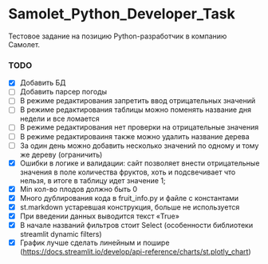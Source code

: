 # Samolet_Python_Developer_Task
Тестовое задание на позицию Python-разработчик в компанию Самолет.
### TODO
- [x] Добавить БД
- [ ] Добавить парсер погоды
- [ ] В режиме редактирования запретить ввод отрицательных значений
- [ ] В режиме редактирования таблицы можно поменять название дня недели и все ломается
- [ ] В режиме редактирования нет проверки на отрицательные значения
- [ ] В режиме редактироваиня также можно удалить название дерева
- [ ] За один день можно добавить несколько значений по одному и тому же дереву (ограничить)
- [x] Ошибки в логике и валидации: сайт позволяет внести отрицательные значения в поле количества фруктов, хоть и подсвечивает что нельзя, в итоге в таблицу идет значение 1;
- [x] Min кол-во плодов должно быть 0
- [x] Много дублирования кода в fruit_info.py и файле с константами
- [x] st.markdown устаревшая конструкция, больше не используется
- [x] При введении данных выводится текст «True»
- [x] В начале названий фильтров стоит Select (особенности библиотеки streamlit dynamic filters)
- [x] График лучше сделать линейным и пошире (https://docs.streamlit.io/develop/api-reference/charts/st.plotly_chart)
